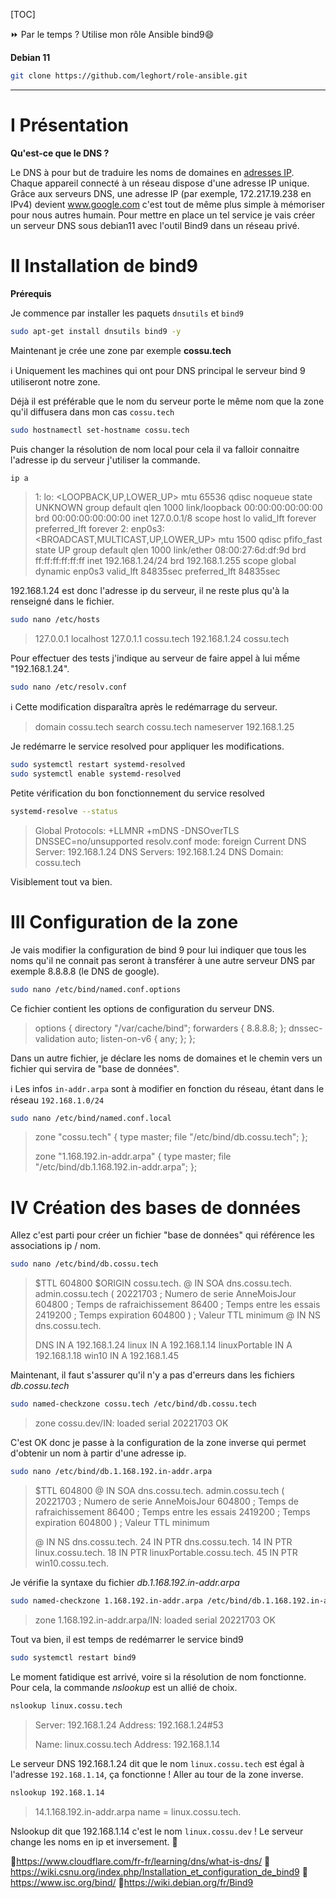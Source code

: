 [TOC]

⏩ Par le temps ? Utilise mon rôle Ansible bind9:smile:

**Debian 11**

```bash
git clone https://github.com/leghort/role-ansible.git
```
---

# I Présentation

**Qu'est-ce que le DNS ?**

Le DNS à pour but de traduire les noms de domaines en [adresses IP](https://fr.wikipedia.org/wiki/Adresse_IP). Chaque appareil connecté à un réseau dispose d'une adresse IP unique. Grâce aux serveurs  DNS, une adresse IP (par exemple, 172.217.19.238 en IPv4) devient www.google.com c'est tout de même plus simple à mémoriser pour nous autres humain. Pour mettre en place un tel service  je vais créer un serveur DNS sous debian11  avec l'outil Bind9 dans un réseau privé.

# II Installation de bind9

**Prérequis**

Je commence par installer les paquets `dnsutils` et `bind9`

```bash
sudo apt-get install dnsutils bind9 -y
```

Maintenant je crée une zone par exemple **cossu.tech**

ℹ️ Uniquement les machines qui ont pour DNS principal le serveur bind 9 utiliseront notre zone.

Déjà il est préférable que le nom du serveur porte le même nom que la zone qu'il diffusera dans mon cas `cossu.tech`

```bash
sudo hostnamectl set-hostname cossu.tech
```

Puis changer la résolution de nom local pour cela il va falloir connaitre l'adresse ip du serveur j'utiliser la commande.

```bash
ip a
```

>1: lo: <LOOPBACK,UP,LOWER_UP> mtu 65536 qdisc noqueue state UNKNOWN group default qlen 1000
>link/loopback 00:00:00:00:00:00 brd 00:00:00:00:00:00
>inet 127.0.0.1/8 scope host lo
>valid_lft forever preferred_lft forever
>2: enp0s3: <BROADCAST,MULTICAST,UP,LOWER_UP> mtu 1500 qdisc pfifo_fast state UP group default qlen 1000
>link/ether 08:00:27:6d:df:9d brd ff:ff:ff:ff:ff:ff
>inet 192.168.1.24/24 brd 192.168.1.255 scope global dynamic enp0s3
>valid_lft 84835sec preferred_lft 84835sec

192.168.1.24 est donc l'adresse ip du serveur, il ne reste plus qu'à la renseigné dans le fichier.

```bash
sudo nano /etc/hosts
```

>127.0.0.1       localhost
>127.0.1.1       cossu.tech
>192.168.1.24    cossu.tech

Pour effectuer des tests j'indique au serveur de faire appel à lui mếme "192.168.1.24".
```bash
sudo nano /etc/resolv.conf
```

ℹ️ Cette modification disparaîtra après le redémarrage du serveur.

>domain cossu.tech
>search cossu.tech
>nameserver 192.168.1.25

Je redémarre le service resolved pour appliquer les modifications.
```bash
sudo systemctl restart systemd-resolved
sudo systemctl enable systemd-resolved
```
Petite vérification du bon fonctionnement du service resolved
```bash
systemd-resolve --status
```

>Global
>   Protocols: +LLMNR +mDNS -DNSOverTLS DNSSEC=no/unsupported
>resolv.conf mode: foreign
>Current DNS Server: 192.168.1.24
> DNS Servers: 192.168.1.24
>  DNS Domain: cossu.tech

Visiblement tout va bien. 

# III Configuration de la zone

Je vais modifier la configuration de bind 9 pour lui indiquer que tous les noms qu'il ne connait pas seront à transférer à une autre serveur DNS par exemple 8.8.8.8 (le DNS de google).

```bash
sudo nano /etc/bind/named.conf.options
```

Ce fichier contient les options de configuration du serveur DNS. 

>options {
>             directory "/var/cache/bind";
>        forwarders {
>                     8.8.8.8;
>             };
>             dnssec-validation auto;
>        listen-on-v6 { any; };
>     };

Dans un autre fichier, je déclare les noms de domaines et le chemin vers un fichier qui servira de "base de données".

ℹ️ Les infos `in-addr.arpa` sont à modifier en fonction du réseau, étant dans le réseau `192.168.1.0/24`

```bash
sudo nano /etc/bind/named.conf.local
```

>zone "cossu.tech" {
>        type master;
>        file "/etc/bind/db.cossu.tech";
>};
>
>zone "1.168.192.in-addr.arpa" {
>        type master;
>        file "/etc/bind/db.1.168.192.in-addr.arpa";
>};

# IV Création des bases de données

Allez c'est parti pour créer un fichier "base de données" qui référence les associations ip / nom.

```bash
sudo nano /etc/bind/db.cossu.tech
```
>$TTL 604800
>$ORIGIN cossu.tech.
>@       IN      SOA     dns.cossu.tech. admin.cossu.tech (
>                   20221703    ; Numero de serie AnneMoisJour
>                   604800      ; Temps de rafraichissement
>                   86400       ; Temps entre les essais
>                   2419200     ; Temps expiration
>                   604800 )    ; Valeur TTL minimum
>@       IN NS dns.cossu.tech.
>
>DNS                     IN A 192.168.1.24
>linux                   IN A 192.168.1.14
>linuxPortable           IN A 192.168.1.18
>win10                   IN A 192.168.1.45

Maintenant, il faut s'assurer qu'il n'y a pas d'erreurs dans les fichiers *db.cossu.tech*

 ```bash
sudo named-checkzone cossu.tech /etc/bind/db.cossu.tech
 ```

>zone cossu.dev/IN: loaded serial 20221703
>OK

C'est OK donc je passe à la configuration de la zone inverse qui permet d'obtenir un nom à partir d'une adresse ip.

```bash
sudo nano /etc/bind/db.1.168.192.in-addr.arpa
```
>$TTL    604800
>@       IN      SOA     dns.cossu.tech. admin.cossu.tech (
>                        20221703    ; Numero de serie AnneMoisJour
>                        604800      ; Temps de rafraichissement
>                        86400       ; Temps entre les essais
>                        2419200     ; Temps expiration
>                        604800 )    ; Valeur TTL minimum
>
>@       IN      NS     dns.cossu.tech.
>24      IN      PTR    dns.cossu.tech.
>14      IN      PTR    linux.cossu.tech.
>18      IN      PTR    linuxPortable.cossu.tech.
>45      IN      PTR    win10.cossu.tech.

 Je vérifie la syntaxe du fichier *db.1.168.192.in-addr.arpa*

```bash
sudo named-checkzone 1.168.192.in-addr.arpa /etc/bind/db.1.168.192.in-addr.arpa
```

>zone 1.168.192.in-addr.arpa/IN: loaded serial 20221703
>OK

Tout va bien, il est temps de redémarrer le service bind9

```bash
sudo systemctl restart bind9
```
Le moment fatidique est arrivé, voire si la résolution de nom fonctionne. Pour cela, la commande *nslookup* est un allié de choix.

```bash
nslookup linux.cossu.tech
```

>Server:		192.168.1.24
>Address:	192.168.1.24#53
>
>Name:	linux.cossu.tech
>Address: 192.168.1.14

Le serveur DNS 192.168.1.24 dit que le nom `linux.cossu.tech` est égal à l'adresse `192.168.1.14`, ça fonctionne ! Aller au tour de la zone inverse.

```bash
nslookup 192.168.1.14
```

> 14.1.168.192.in-addr.arpa	name = linux.cossu.tech.

Nslookup dit que 192.168.1.14 c'est le nom `linux.cossu.dev` ! Le serveur change les noms en ip et inversement. 🤩

📝https://www.cloudflare.com/fr-fr/learning/dns/what-is-dns/
📝https://wiki.csnu.org/index.php/Installation_et_configuration_de_bind9
📝https://www.isc.org/bind/
📝https://wiki.debian.org/fr/Bind9